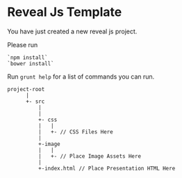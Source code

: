 # Reveal Js Template

You have just created a new reveal js project.

Please run

    `npm install`
    `bower install`

Run `grunt help` for a list of commands you can run.

    project-root
          |
          +- src
              |
              |
              +- css
              |   |
              |   +- // CSS Files Here
              |
              +-image
              |   |
              |   +- // Place Image Assets Here
              |
              +-index.html // Place Presentation HTML Here

